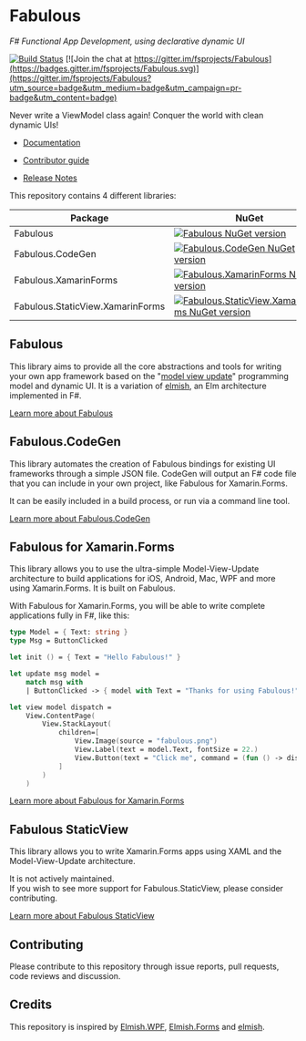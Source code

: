 Fabulous
=======

*F# Functional App Development, using declarative dynamic UI*

 [![Build Status](https://dev.azure.com/timothelariviere/Fabulous/_apis/build/status/Full%20Build?branchName=master)](https://dev.azure.com/timothelariviere/Fabulous/_build/latest?definitionId=7&branchName=master) [![Join the chat at https://gitter.im/fsprojects/Fabulous](https://badges.gitter.im/fsprojects/Fabulous.svg)](https://gitter.im/fsprojects/Fabulous?utm_source=badge&utm_medium=badge&utm_campaign=pr-badge&utm_content=badge)

Never write a ViewModel class again! Conquer the world with clean dynamic UIs!

* [Documentation](https://fsprojects.github.io/Fabulous/)

* [Contributor guide](DEVGUIDE.md)

* [Release Notes](RELEASE_NOTES.md)

This repository contains 4 different libraries:

Package | NuGet
---|---
Fabulous | [![Fabulous NuGet version](https://badge.fury.io/nu/Fabulous.svg)](https://badge.fury.io/nu/Fabulous)  
Fabulous.CodeGen | [![Fabulous.CodeGen NuGet version](https://badge.fury.io/nu/Fabulous.CodeGen.svg)](https://badge.fury.io/nu/Fabulous.CodeGen)  
Fabulous.XamarinForms | [![Fabulous.XamarinForms NuGet version](https://badge.fury.io/nu/Fabulous.XamarinForms.svg)](https://badge.fury.io/nu/Fabulous.XamarinForms)  
Fabulous.StaticView.XamarinForms | [![Fabulous.StaticView.XamarinForms NuGet version](https://badge.fury.io/nu/Fabulous.StaticView.XamarinForms.svg)](https://badge.fury.io/nu/Fabulous.StaticView.XamarinForms)

## Fabulous

This library aims to provide all the core abstractions and tools for writing your own app framework based on the "[model view update](https://guide.elm-lang.org/architecture/)" programming model and dynamic UI. It is a variation of [elmish](https://elmish.github.io/), an Elm architecture implemented in F#.

[Learn more about Fabulous](FABULOUS.md)

## Fabulous.CodeGen

This library automates the creation of Fabulous bindings for existing UI frameworks through a simple JSON file. CodeGen will output an F# code file that you can include in your own project, like Fabulous for Xamarin.Forms.

It can be easily included in a build process, or run via a command line tool.

[Learn more about Fabulous.CodeGen](https://github.com/fsprojects/Fabulous/tree/master/Fabulous.CodeGen)

## Fabulous for Xamarin.Forms

This library allows you to use the ultra-simple Model-View-Update architecture to build applications for iOS, Android, Mac, WPF and more using Xamarin.Forms. It is built on Fabulous.

With Fabulous for Xamarin.Forms, you will be able to write complete applications fully in F#, like this:
```fsharp
type Model = { Text: string }
type Msg = ButtonClicked

let init () = { Text = "Hello Fabulous!" }

let update msg model =
    match msg with
    | ButtonClicked -> { model with Text = "Thanks for using Fabulous!" }

let view model dispatch =
    View.ContentPage(
        View.StackLayout(
            children=[
                View.Image(source = "fabulous.png")
                View.Label(text = model.Text, fontSize = 22.)
                View.Button(text = "Click me", command = (fun () -> dispatch ButtonClicked))
            ]
        )
    )
```

[Learn more about Fabulous for Xamarin.Forms](https://github.com/fsprojects/Fabulous/tree/master/Fabulous.XamarinForms)

## Fabulous StaticView

This library allows you to write Xamarin.Forms apps using XAML and the Model-View-Update architecture.

It is not actively maintained.  
If you wish to see more support for Fabulous.StaticView, please consider contributing.

[Learn more about Fabulous StaticView](https://github.com/fsprojects/Fabulous/tree/master/Fabulous.StaticView)

## Contributing

Please contribute to this repository through issue reports, pull requests, code reviews and discussion.

Credits
-----
This repository is inspired by [Elmish.WPF](https://github.com/Prolucid/Elmish.WPF), [Elmish.Forms](https://github.com/dboris/elmish-forms) and [elmish](https://github.com/elmish/elmish).
